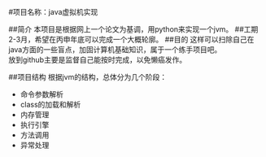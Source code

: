 #项目名称：java虚拟机实现

##简介
本项目是根据网上一个论文为基调，用python来实现一个jvm。
##工期
2-3月，希望在丙申年底可以完成一个大概轮廓。
##目的
这样可以扫除自己在java方面的一些盲点，加固计算机基础知识，属于一个练手项目吧。<br>
放到github主要是监督自己能按时完成，以免懒癌发作。

##项目结构
根据jvm的结构，总体分为几个阶段：<br>
* 命令参数解析<br>
* class的加载和解析<br>
* 内存管理<br>
* 执行引擎<br>
* 方法调用<br>
* 异常处理<br>


